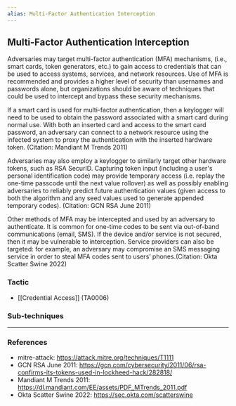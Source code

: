 ```yaml
---
alias: Multi-Factor Authentication Interception
---
```


## Multi-Factor Authentication Interception

Adversaries may target multi-factor authentication (MFA) mechanisms, (i.e., smart cards, token generators, etc.) to gain access to credentials that can be used to access systems, services, and network resources. Use of MFA is recommended and provides a higher level of security than usernames and passwords alone, but organizations should be aware of techniques that could be used to intercept and bypass these security mechanisms. 

If a smart card is used for multi-factor authentication, then a keylogger will need to be used to obtain the password associated with a smart card during normal use. With both an inserted card and access to the smart card password, an adversary can connect to a network resource using the infected system to proxy the authentication with the inserted hardware token. (Citation: Mandiant M Trends 2011)

Adversaries may also employ a keylogger to similarly target other hardware tokens, such as RSA SecurID. Capturing token input (including a user's personal identification code) may provide temporary access (i.e. replay the one-time passcode until the next value rollover) as well as possibly enabling adversaries to reliably predict future authentication values (given access to both the algorithm and any seed values used to generate appended temporary codes). (Citation: GCN RSA June 2011)

Other methods of MFA may be intercepted and used by an adversary to authenticate. It is common for one-time codes to be sent via out-of-band communications (email, SMS). If the device and/or service is not secured, then it may be vulnerable to interception. Service providers can also be targeted: for example, an adversary may compromise an SMS messaging service in order to steal MFA codes sent to users’ phones.(Citation: Okta Scatter Swine 2022)


### Tactic

- [[Credential Access]] (TA0006)

### Sub-techniques


---
### References

- mitre-attack: https://attack.mitre.org/techniques/T1111
- GCN RSA June 2011: https://gcn.com/cybersecurity/2011/06/rsa-confirms-its-tokens-used-in-lockheed-hack/282818/
- Mandiant M Trends 2011: https://dl.mandiant.com/EE/assets/PDF_MTrends_2011.pdf
- Okta Scatter Swine 2022: https://sec.okta.com/scatterswine
